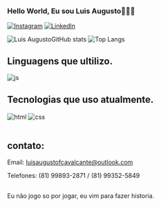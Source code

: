 ### Hello World, Eu sou Luis Augusto🤘🏼💀

[![Instagram](https://img.shields.io/badge/Instagram-E4405F?style=for-the-badge&logo=instagram&logoColor=white)](https://www.instagram.com/luisaugustojj/r)
[![Linkedln](https://img.shields.io/badge/LinkedIn-0077B5?style=for-the-badge&logo=linkedin&logoColor=white)](https://www.linkedin.com/in/luis-augusto-b07871182/)

![Luis AugustoGitHub
stats](https://github-readme-stats.vercel.app/api?username=LuisAugustojj&show_icons=true&theme=dark)
![Top Langs](https://github-readme-stats.vercel.app/api/top-langs/?username=LuisAugustojj&layout=compact)

## Linguagens que ultilizo.
<div style="display: inline_block">
  <img align="center" alt="js"
    src="https://img.shields.io/badge/JavaScript-F7DF1E?style=for-the-badge&logo=javascript&logoColor=black" />

  ## Tecnologias que uso atualmente.
  <div style="display: inline_block">
    <img align="center" alt="html"
      src="https://img.shields.io/badge/HTML-239120?style=for-the-badge&logo=html5&logoColor=white" />
    <img align="center" alt="css"
      src="https://img.shields.io/badge/CSS-239120?&style=for-the-badge&logo=css3&logoColor=white" />
  </div><br />

  ## contato:
  Email: luisaugustofcavalcante@outlook.com
  <p>Telefones: (81) 99893-2871 / (81) 99352-5849

  ##
  <p>Eu não jogo so por jogar, eu vim para fazer historia.</p>
